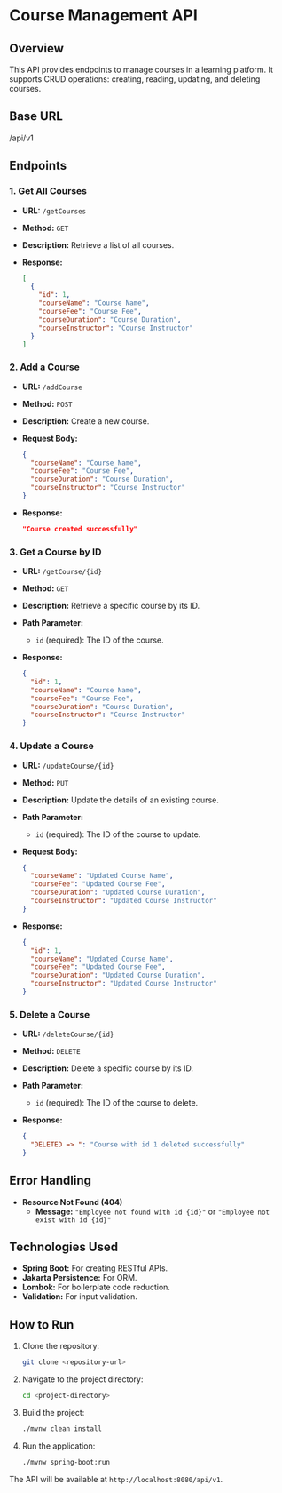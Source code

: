 # Course Management API

## Overview

This API provides endpoints to manage courses in a learning platform. It supports CRUD operations: creating, reading, updating, and deleting courses.

## Base URL

/api/v1


## Endpoints

### 1. Get All Courses

- **URL:** `/getCourses`
- **Method:** `GET`
- **Description:** Retrieve a list of all courses.
- **Response:**

    ```json
    [
      {
        "id": 1,
        "courseName": "Course Name",
        "courseFee": "Course Fee",
        "courseDuration": "Course Duration",
        "courseInstructor": "Course Instructor"
      }
    ]
    ```

### 2. Add a Course

- **URL:** `/addCourse`
- **Method:** `POST`
- **Description:** Create a new course.
- **Request Body:**

    ```json
    {
      "courseName": "Course Name",
      "courseFee": "Course Fee",
      "courseDuration": "Course Duration",
      "courseInstructor": "Course Instructor"
    }
    ```
- **Response:**

    ```json
    "Course created successfully"
    ```

### 3. Get a Course by ID

- **URL:** `/getCourse/{id}`
- **Method:** `GET`
- **Description:** Retrieve a specific course by its ID.
- **Path Parameter:**
  - `id` (required): The ID of the course.
- **Response:**

    ```json
    {
      "id": 1,
      "courseName": "Course Name",
      "courseFee": "Course Fee",
      "courseDuration": "Course Duration",
      "courseInstructor": "Course Instructor"
    }
    ```

### 4. Update a Course

- **URL:** `/updateCourse/{id}`
- **Method:** `PUT`
- **Description:** Update the details of an existing course.
- **Path Parameter:**
  - `id` (required): The ID of the course to update.
- **Request Body:**

    ```json
    {
      "courseName": "Updated Course Name",
      "courseFee": "Updated Course Fee",
      "courseDuration": "Updated Course Duration",
      "courseInstructor": "Updated Course Instructor"
    }
    ```
- **Response:**

    ```json
    {
      "id": 1,
      "courseName": "Updated Course Name",
      "courseFee": "Updated Course Fee",
      "courseDuration": "Updated Course Duration",
      "courseInstructor": "Updated Course Instructor"
    }
    ```

### 5. Delete a Course

- **URL:** `/deleteCourse/{id}`
- **Method:** `DELETE`
- **Description:** Delete a specific course by its ID.
- **Path Parameter:**
  - `id` (required): The ID of the course to delete.
- **Response:**

    ```json
    {
      "DELETED => ": "Course with id 1 deleted successfully"
    }
    ```

## Error Handling

- **Resource Not Found (404)**
  - **Message:** `"Employee not found with id {id}"` or `"Employee not exist with id {id}"`

## Technologies Used

- **Spring Boot:** For creating RESTful APIs.
- **Jakarta Persistence:** For ORM.
- **Lombok:** For boilerplate code reduction.
- **Validation:** For input validation.

## How to Run

1. Clone the repository:
    ```sh
    git clone <repository-url>
    ```

2. Navigate to the project directory:
    ```sh
    cd <project-directory>
    ```

3. Build the project:
    ```sh
    ./mvnw clean install
    ```

4. Run the application:
    ```sh
    ./mvnw spring-boot:run
    ```

The API will be available at `http://localhost:8080/api/v1`.
